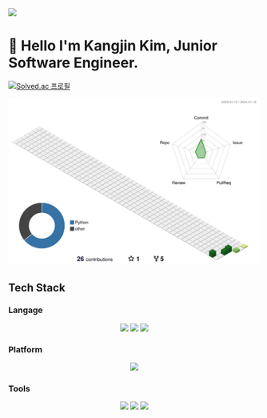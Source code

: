 <img src="https://capsule-render.vercel.app/api?type=waving&height=300&color=gradient&text=Kim%20Kangjin's%20Git%2&reversal=true&textBg=false&fontSize=50&desc=Junior%20S/W%20Engineer%2&descAlignY=62" />

# 👋 Hello I'm Kangjin Kim, Junior Software Engineer.
[![Solved.ac 프로필](http://mazassumnida.wtf/api/v2/generate_badge?boj=coren10)](https://solved.ac/coren10)

![](./profile-3d-contrib/profile-green-animate.svg)

## Tech Stack

### Langage

<div align="center">
    <img src="https://img.shields.io/badge/Python-3776ab?style=flat&logo=python&logoColor=white"/> 
    <img src="https://img.shields.io/badge/C/C++-A8B9CC?style=flat&logo=c&logoColor=white"/>
    <img src="https://img.shields.io/badge/Go-00add8?style=flat&logo=Go&logoColor=white"/>
    <br/>  
</div>

### Platform
<div align="center">
    <img src="https://img.shields.io/badge/ROS-22314E?style=flat&logo=ROS&logoColor=white"/>
    <br/>
</div>

### Tools
<div align="center">
    <img src="https://img.shields.io/badge/GitHub-181717?style=flat&logo=
    Github&logoColor=white"/>
    <img src="https://img.shields.io/badge/Jira-0052CC?style=flat&logo=Jira&logoColor=white"/>
    <img src="https://img.shields.io/badge/visualstudiocode-007ACC?style=flat&logo=visualstudiocode&logoColor=white"/>
    <br/>
</div>
